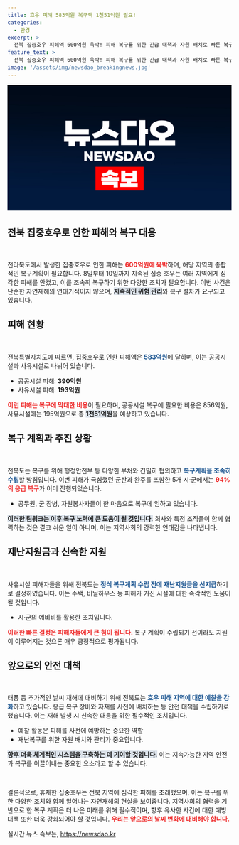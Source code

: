 ```yaml
---
title: 호우 피해 583억원 복구액 1천51억원 필요!
categories:
  - 환경
excerpt: >
  전북 집중호우 피해액 600억원 육박! 피해 복구를 위한 긴급 대책과 자원 배치로 빠른 복구를 노리며, 다음 태풍에 대한 철저한 준비도 다짐. 지금 바로 확인해 보세요!
feature_text: >
  전북 집중호우 피해액 600억원 육박! 피해 복구를 위한 긴급 대책과 자원 배치로 빠른 복구를 노리며, 다음 태풍에 대한 철저한 준비도 다짐. 지금 바로 확인해 보세요!
image: '/assets/img/newsdao_breakingnews.jpg'
---
```


<p><img src="/assets/img/newsdao_breakingnews.jpg" alt="firstkoreanews 속보" /></p>

<h2 data-ke-size="size26">전북 집중호우로 인한 피해와 복구 대응</h2>

<p data-ke-size="size16">&nbsp;</p>

<p>전라북도에서 발생한 집중호우로 인한 피해는 <b><span style="color: #ee2323;">600억원에 육박</span></b>하며, 해당 지역의 종합적인 복구계획이 필요합니다. 8일부터 10일까지 지속된 집중 호우는 여러 지역에게 심각한 피해를 안겼고, 이를 조속히 복구하기 위한 다양한 조치가 필요합니다. 이번 사건은 단순한 자연재해의 연대기적이지 않으며, <b><span style="background-color: #21538527;">지속적인 위험 관리</span></b>와 복구 절차가 요구되고 있습니다.</p>

<h2 data-ke-size="size26">피해 현황</h2>

<p data-ke-size="size16">&nbsp;</p>

<p>전북특별자치도에 따르면, 집중호우로 인한 피해액은 <b><span style="color: #1a5490;">583억원</span></b>에 달하며, 이는 공공시설과 사유시설로 나뉘어 있습니다. </p>

<ul>
    <li>공공시설 피해: <b>390억원</b></li>
    <li>사유시설 피해: <b>193억원</b></li>
</ul>

<p><b><span style="color: #ee2323;">이런 피해는 복구에 막대한 비용</span></b>이 필요하며, 공공시설 복구에 필요한 비용은 856억원, 사유시설에는 195억원으로 총 <b><span style="background-color: #21538527;">1천51억원</span></b>을 예상하고 있습니다.</p>

<h2 data-ke-size="size26">복구 계획과 추진 상황</h2>

<p data-ke-size="size16">&nbsp;</p>

<p>전북도는 복구를 위해 행정안전부 등 다양한 부처와 긴밀히 협의하고 <b><span style="color: #1a5490;">복구계획을 조속히 수립</span></b>할 방침입니다. 이번 피해가 극심했던 군산과 완주를 포함한 5개 시·군에서는 <b><span style="color: #ee2323;">94%의 응급 복구</span></b>가 이미 진행되었습니다. </p>

<ul>
    <li>공무원, 군 장병, 자원봉사자들이 한 마음으로 복구에 임하고 있습니다.</li>
</ul>

<p><b><span style="background-color: #21538527;">이러한 팀워크는 이후 복구 노력에 큰 도움이 될 것입니다.</span></b> 회사와 특정 조직들이 함께 협력하는 것은 결코 쉬운 일이 아니며, 이는 지역사회의 강력한 연대감을 나타냅니다.</p>

<h2 data-ke-size="size26">재난지원금과 신속한 지원</h2>

<p data-ke-size="size16">&nbsp;</p>

<p>사유시설 피해자들을 위해 전북도는 <b><span style="color: #1a5490;">정식 복구계획 수립 전에 재난지원금을 선지급</span></b>하기로 결정하였습니다. 이는 주택, 비닐하우스 등 피해가 커진 시설에 대한 즉각적인 도움이 될 것입니다. </p>

<ul>
    <li>시·군의 예비비를 활용한 조치입니다.</li>
</ul>

<p><b><span style="color: #ee2323;">이러한 빠른 결정은 피해자들에게 큰 힘이 됩니다.</span></b> 복구 계획이 수립되기 전이라도 지원이 이루어지는 것으론 매우 긍정적으로 평가됩니다.</p>

<h2 data-ke-size="size26">앞으로의 안전 대책</h2>

<p data-ke-size="size16">&nbsp;</p>

<p>태풍 등 추가적인 날씨 재해에 대비하기 위해 전북도는 <b><span style="color: #1a5490;">호우 피해 지역에 대한 예찰을 강화</span></b>하고 있습니다. 응급 복구 장비와 자재를 사전에 배치하는 등 안전 대책을 수립하기로 했습니다. 이는 재해 발생 시 신속한 대응을 위한 필수적인 조치입니다. </p>

<ul>
    <li>예찰 활동은 피해를 사전에 예방하는 중요한 역할</li>
    <li>재난복구를 위한 자원 배치와 관리가 중요합니다.</li>
</ul>

<p><b><span style="background-color: #21538527;">향후 더욱 체계적인 시스템을 구축하는 데 기여할 것입니다.</span></b> 이는 지속가능한 지역 안전과 복구를 이끌어내는 중요한 요소라고 할 수 있습니다.</p>

<p data-ke-size="size16">&nbsp;</p>

<p>결론적으로, 휴재한 집중호우는 전북 지역에 심각한 피해를 초래했으며, 이는 복구를 위한 다양한 조치와 함께 일어나는 자연재해의 현실을 보여줍니다. 지역사회의 협력을 기반으로 한 복구 계획은 더 나은 미래를 위해 필수적이며, 향후 유사한 사건에 대한 예방 대책 또한 더욱 강화되어야 할 것입니다. <b><span style="color: #ee2323;">우리는 앞으로의 날씨 변화에 대비해야 합니다.</span></b></p>
실시간 뉴스 속보는, <a href="https://newsdao.kr" rel="dofollow">https://newsdao.kr</a>


